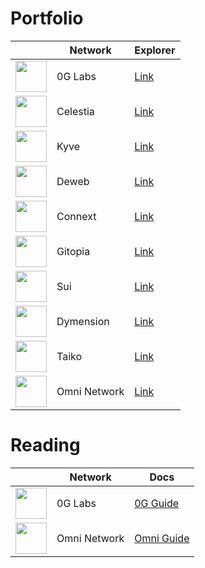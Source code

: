 # Portfolio

|  | Network | Explorer |
|------|----------|---------------------|
| <img src="https://img.cryptorank.io/coins/0_g_labs1711467106027.png" width="50"/> | 0G Labs | [Link](https://testnet.0g.explorers.guru/validator/0gvaloper16hjxsymhx3d7wvaqm8jh25q684r8202hwu5gl7) |
| <img src="https://encrypted-tbn0.gstatic.com/images?q=tbn:ANd9GcQa-hfV1QPNeDmoXoOvoo5VAUlRIYn6Idm5pA&s" width="50"/> | Celestia | [Link](https://celestia.explorers.guru/validator/celestiavaloper1hu24jt4h5a62s3durjrclu0hn32pafajtq9j4u) |
| <img src="https://encrypted-tbn0.gstatic.com/images?q=tbn:ANd9GcQgk22eqUnuYk0hH8U3jP1KmflfbUzJQqBceA&s" width="50"/> | Kyve | [Link](https://kyve.explorers.guru/validator/kyvevaloper1s7avjl968dwcnkzpruhx9j4q90t7jsh2srewkm) |
| <img src="https://static.wixstatic.com/media/a5afc9_7787d8cfcec24c5abf51019a3646aa72~mv2.png/v1/fit/w_2500,h_1330,al_c/a5afc9_7787d8cfcec24c5abf51019a3646aa72~mv2.png" width="50"/> | Deweb | [Link](https://dws.explorers.guru/validator/dewebvaloper1sxf9025rkhhjycr2t75c68p8h5952krghmv776) |
| <img src="https://avatars.githubusercontent.com/u/29290126?s=200&v=4" width="50"/> | Connext | [Link](https://testnet.amarok.connextscan.io/router/0xa56856A21Db19659fBd232Da42a28c221f30FeF9) |
| <img src="https://assets.coingecko.com/coins/images/30392/large/0r9YJOJW_400x400.png?1696529281" width="50"/> | Gitopia | [Link](https://gitopia.explorers.guru/validator/gitopiavaloper1qmhdyr4tvn967ya4aks53t7r9gsepjmmsx6qla) |
| <img src="https://s2.coinmarketcap.com/static/img/coins/200x200/20947.png" width="50"/> | Sui | [Link]() |
| <img src="https://s2.coinmarketcap.com/static/img/coins/200x200/28932.png" width="50"/> | Dymension | [Link]() |
| <img src="https://encrypted-tbn0.gstatic.com/images?q=tbn:ANd9GcRaGb9LzXBR54wHP9gi7JnJ0Wz-uf1fzxzU9A&s" width="50"/> | Taiko | [Link]() |
| <img src="https://img.cryptorank.io/coins/omni_network1712911889767.png" width="50"/> | Omni Network | [Link]() |



# Reading

|  | Network | Docs |
|------|----------|---------------------|
| <img src="https://img.cryptorank.io/coins/0_g_labs1711467106027.png" width="50"/> | 0G Labs | [0G Guide](https://github.com/yutkach/0G-brilee/tree/main) |
| <img src="https://img.cryptorank.io/coins/omni_network1712911889767.png" width="50"/> | Omni Network | [Omni Guide]() |
